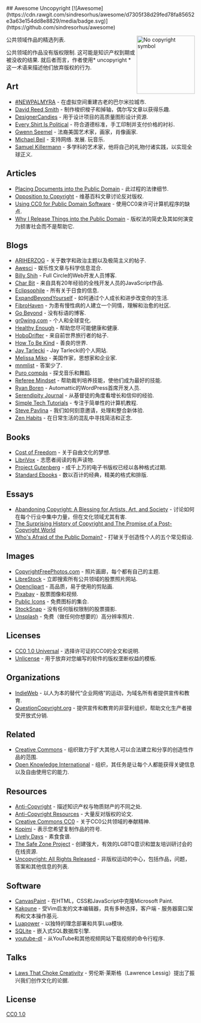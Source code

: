 <div class="github-widget" data-repo="johnjago/awesome-uncopyright"></div>
## Awesome Uncopyright [![Awesome](https://cdn.rawgit.com/sindresorhus/awesome/d7305f38d29fed78fa85652e3a63e154dd8e8829/media/badge.svg)](https://github.com/sindresorhus/awesome)

[<img src="https://upload.wikimedia.org/wikipedia/commons/6/62/PD-icon.svg" alt="No copyright symbol" align="right" width="155">](http://questioncopyright.org/)

公共领域作品的精选列表.

 公共领域的作品没有版权限制.  这可能是知识产权到期或被没收的结果.  就后者而言，作者使用* uncopyright *这一术语来描述他们放弃版权的行为.



## Art

- [#NEWPALMYRA](http://www.newpalmyra.org/) - 在虚拟空间重建古老的巴尔米拉城市.
- [David Reed Smith](http://www.davidreedsmith.com/UncopyrightNotice.htm) - 制作梭织梭子和掉轴，偶尔写文章以获得乐趣.
- [DesignerCandies](http://designercandies.net/uncopyright/) - 用于设计项目的高质量图形设计资源.
- [Every Shirt Is Political](https://everyshirtispolitical.com/) - 符合道德标准，手工印制并支付价格的衬衫.
- [Gwenn Seemel](http://www.gwennseemel.com/index.php/copyright/) - 法裔美国艺术家，画家，肖像画家.
- [Michael Beil](http://michaelbeil.com/uncopyright)   - 支持网络.  发展.  玩音乐.
- [Samuel Killermann](https://www.samuelkillermann.com/) - 多学科的艺术家，他将自己的礼物付诸实践，以实现全球正义.

## Articles

- [Placing Documents into the Public Domain](https://cr.yp.to/publicdomain.html) - 此过程的法律细节.
- [Opposition to Copyright](https://en.wikipedia.org/wiki/Opposition_to_copyright) - 维基百科文章讨论反对版权.
- [Using CC0 for Public Domain Software](https://creativecommons.org/2011/04/15/using-cc0-for-public-domain-software/) - 使用CC0来许可计算机程序的缺点.
- [Why I Release Things into the Public Domain](https://alexcabal.com/why-i-release-things-into-the-public-domain) - 版权法的简史及其如何演变为损害社会而不是帮助它.

## Blogs

- [ARIHERZOG](http://ariherzog.com/) - 关于数字和政治主题以及极简主义的帖子.
- [Awesci](http://awesci.com/uncopyright/) - 娱乐性文章与科学信息混合.
- [Billy Shih](http://www.billyshih.com/uncopyright/) -  Full Circle的Web开发人员博客.
- [Char Bit](http://charb.it/uncopyright/) - 来自具有20年经验的全栈开发人员的JavaScript作品.
- [Eclipsophile](http://eclipsophile.com/) - 所有关于日食的信息.
- [ExpandBeyondYourself](http://www.expandbeyondyourself.com/uncopyright/) - 如何通过个人成长和进步改变你的生活.
- [FibroHaven](http://www.fibrohaven.com/uncopyright/) - 为患有慢性病的人建立一个同情，理解和治愈的社区.
- [Go Beyond](http://go-beyond.org/) - 没有标语的博客.
- [gr0wing.com](http://www.gr0wing.com/uncopyright/) - 个人和全球变化.
- [Healthy Enough](http://healthyenough.net/) - 帮助您尽可能健康和健康.
- [HoboDrifter](http://www.hobodrifter.com/uncopyright/) - 来自前世界旅行者的帖子.
- [How To Be Kind](http://www.howtobekind.info/uncopyright/) - 善良的世界.
- [Jay Tarlecki](http://jaytarlecki.com/uncopyright/attribution/) -  Jay Tarlecki的个人网站.
- [Melissa Miko](http://www.melissamiko.com/uncopyright/) - 美国作家，思想家和企业家.
- [mnmlist](http://mnmlist.com/uncopyright/) - 答案少了.
- [Puro compás](http://www.stafforini.com/tango/uncopyright/) - 探戈音乐和舞蹈.
- [Referee Mindset](http://refereemindset.com/uncopyright) - 帮助裁判培养技能，使他们成为最好的技能.
- [Ryan Boren](https://boren.blog/uncopyright/) -  Automattic的WordPress首席开发人员.
- [Serendipity Journal](https://dugmugg.wordpress.com/uncopyright/) - 从基督徒的角度看增长和信仰的经验.
- [Simple Tech Tutorials](https://simpletechtutorials.blogspot.com/p/uncopyright.html) - 专注于简单性的计算机教程.
- [Steve Pavlina](http://www.stevepavlina.com/uncopyright-notice/) - 我们如何刻意邀请，处理和整合新体验.
- [Zen Habits](https://zenhabits.net/uncopyright/) - 在日常生活的混乱中寻找简洁和正念.

## Books

- [Cost of Freedom](http://costoffreedom.cc/) - 关于自由文化的梦想.
- [LibriVox](https://librivox.org/) - 志愿者阅读的有声读物.
- [Project Gutenberg](https://www.gutenberg.org/) - 成千上万的电子书版权已经以各种格式过期.
- [Standard Ebooks](https://standardebooks.org/) - 数以百计的经典，精美的格式和排版.

## Essays

- [Abandoning Copyright: A Blessing for Artists, Art, and Society](http://www.culturelink.org/news/members/2005/members2005-011.html) - 讨论如何在每个行业中集中力量，但在文化领域尤其有害.
- [The Surprising History of Copyright and The Promise of a Post-Copyright World](https://questioncopyright.org/promise)
- [Who's Afraid of the Public Domain?](https://stpeter.im/writings/essays/publicdomain.html) - 打破关于创造性个人的五个常见假设.

## Images

- [CopyrightFreePhotos.com](http://www.copyrightfreephotos.com/) - 照片画廊，每个都有自己的主题.
- [LibreStock](http://librestock.com/) - 立即搜索所有公共领域的股票照片网站.
- [Openclipart](https://openclipart.org/share) - 高品质，易于使用的剪贴画.
- [Pixabay](https://pixabay.com/en/service/faq/) - 股票图像和视频.
- [Public Icons](http://publicicons.org/) - 免费图标的集合.
- [StockSnap](https://stocksnap.io/license) - 没有任何版权限制的股票摄影.
- [Unsplash](https://unsplash.com/license) - 免费（做任何你想要的）高分辨率照片.

## Licenses

- [CC0 1.0 Universal](https://choosealicense.com/licenses/cc0-1.0/) - 选择许可证的CC0的全文和说明.
- [Unlicense](http://unlicense.org/) - 用于放弃对您编写的软件的版权垄断权益的模板.

## Organizations

- [IndieWeb](https://indieweb.org/IndieWebCamp:Copyrights) - 以人为本的替代“企业网络”的运动，为域名所有者提供宣传和教育.
- [QuestionCopyright.org](http://questioncopyright.org/) - 提供宣传和教育的非营利组织，帮助文化生产者接受开放式分销.

## Related

- [Creative Commons](https://creativecommons.org/) - 组织致力于扩大其他人可以合法建立和分享的创造性作品的范围.
- [Open Knowledge International](https://okfn.org/) - 组织，其任务是让每个人都能获得关键信息以及自由使用它的能力.

## Resources

- [Anti-Copyright](https://www.anticopyright.com/) - 描述知识产权与物质财产的不同之处.
- [Anti-Copyright Resources](http://praxeology.net/anticopyright.htm) - 大量反对版权的​​论文.
- [Creative Commons CC0](https://creativecommons.org/share-your-work/public-domain/cc0/) - 关于CC0公共领域的奉献精神.
- [Kopimi](http://kopimi.com/) - 表示您希望复制作品的符号.
- [Lively Days](http://livelydays.com/) - 素食食谱.
- [The Safe Zone Project](https://thesafezoneproject.com/help/uncopyright/) - 创建强大，有效的LGBTQ意识和盟友培训研讨会的在线资源.
- [Uncopyright: All Rights Released](http://uncopyright.org/) - 非版权运动的中心，包括作品，问题，答案和其他信息的列表.

## Software

- [CanvasPaint](http://sigilmaster.com/) - 在HTML，CSS和JavaScript中克隆Microsoft Paint.
- [Kakoune](https://github.com/mawww/kakoune/blob/master/UNLICENSE) - 受Vim启发的文本编辑器，具有多种选择，客户端 - 服务器窗口架构和文本操作基元.
- [Luapower](https://luapower.com/) - 以独特的理念部署和共享Lua模块.
- [SQLite](https://sqlite.org/copyright.html) - 嵌入式SQL数据库引擎.
- [youtube-dl](https://rg3.github.io/youtube-dl/about.html) - 从YouTube和其他视频网站下载视频的命令行程序.

## Talks

- [Laws That Choke Creativity](https://www.youtube.com/watch?v=7Q25-S7jzgs) - 劳伦斯·莱斯格（Lawrence Lessig）提出了振兴我们创作文化的论据.

## License

[CC0 1.0](https://creativecommons.org/publicdomain/zero/1.0/)
